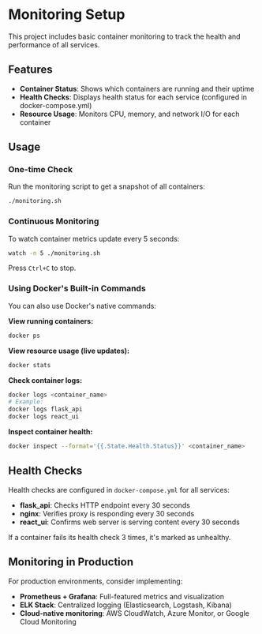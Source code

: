 # Monitoring Setup

This project includes basic container monitoring to track the health and performance of all services.

## Features

- **Container Status**: Shows which containers are running and their uptime
- **Health Checks**: Displays health status for each service (configured in docker-compose.yml)
- **Resource Usage**: Monitors CPU, memory, and network I/O for each container

## Usage

### One-time Check

Run the monitoring script to get a snapshot of all containers:

```bash
./monitoring.sh
```

### Continuous Monitoring

To watch container metrics update every 5 seconds:

```bash
watch -n 5 ./monitoring.sh
```

Press `Ctrl+C` to stop.

### Using Docker's Built-in Commands

You can also use Docker's native commands:

**View running containers:**
```bash
docker ps
```

**View resource usage (live updates):**
```bash
docker stats
```

**Check container logs:**
```bash
docker logs <container_name>
# Example:
docker logs flask_api
docker logs react_ui
```

**Inspect container health:**
```bash
docker inspect --format='{{.State.Health.Status}}' <container_name>
```

## Health Checks

Health checks are configured in `docker-compose.yml` for all services:

- **flask_api**: Checks HTTP endpoint every 30 seconds
- **nginx**: Verifies proxy is responding every 30 seconds  
- **react_ui**: Confirms web server is serving content every 30 seconds

If a container fails its health check 3 times, it's marked as unhealthy.

## Monitoring in Production

For production environments, consider implementing:
- **Prometheus + Grafana**: Full-featured metrics and visualization
- **ELK Stack**: Centralized logging (Elasticsearch, Logstash, Kibana)
- **Cloud-native monitoring**: AWS CloudWatch, Azure Monitor, or Google Cloud Monitoring